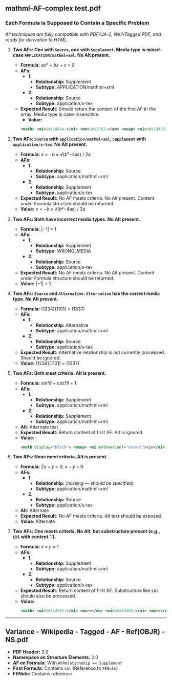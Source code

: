 ## **mathml-AF-complex test.pdf**

### Each Formula is Supposed to Contain a Specific Problem
*All techniques are fully compatible with PDF/UA-2, Well-Tagged PDF, and ready for derivation to HTML.*

<!-- This is a test comment -->

1. **Two AFs: One with `Source`, one with `Supplement`. Media type is mixed-case `APPLICATION/mathml+xml`. No Alt present.**
   - **Formula:** 𝑎𝑥² + 𝑏𝑥 + 𝑐 = 0
   - **AFs:**
     - **1.**
       - **Relationship:** Supplement  
       - **Subtype:** APPLICATION/mathml+xml  
     - **2.**
       - **Relationship:** Source  
       - **Subtype:** application/x-tex
   - **Expected Result:** Should return the content of the first AF in the array. Media type is case-insensitive.
     - **Value:**
     ```xml
     <math> <mi>&#x1d44e;</mi> <mo>&#x2062;</mo> <msup> <mi>&#x1d465;</mi> <mn>2</mn> </msup> <mo>+</mo> <mi>&#x1d44f;</mi> <mo>&#x2062;</mo> <mi>&#x1d465;</mi> <mo>+</mo> <mi>&#x1d450;</mi> <mo>=</mo> <mn>0</mn> </math>
     ```

2. **Two AFs: `Source` with `application/mathml+xml`, `Supplement` with `application/x-tex`. No Alt present.**
   - **Formula:** 𝑥 = −𝑏 ± √(𝑏²−4𝑎𝑐) / 2𝑎
   - **AFs:**
     - **1.**
       - **Relationship:** Source  
       - **Subtype:** application/mathml+xml  
     - **2.**
       - **Relationship:** Supplement  
       - **Subtype:** application/x-tex
   - **Expected Result:** No AF meets criteria. No Alt present. Content under Formula structure should be returned.
   - **Value:** 𝑥 = −𝑏 ± √(𝑏²−4𝑎𝑐) / 2𝑎

3. **Two AFs: Both have incorrect media types. No Alt present.**
   - **Formula:** |−1| = 1
   - **AFs:**
     - **1.**
       - **Relationship:** Supplement  
       - **Subtype:** WRONG_MEDIA  
     - **2.**
       - **Relationship:** Source  
       - **Subtype:** application/x-tex
   - **Expected Result:** No AF meets criteria. No Alt present. Content under Formula structure should be returned.
   - **Value:** |−1| = 1

4. **Two AFs: `Source` and `Alternative`. `Alternative` has the correct media type. No Alt present.**
   - **Formula:** (1234)(1101) = (1337)
   - **AFs:**
     - **1.**
       - **Relationship:** Alternative  
       - **Subtype:** application/mathml+xml  
     - **2.**
       - **Relationship:** Source  
       - **Subtype:** application/x-tex
   - **Expected Result:** Alternative relationship is not currently processed. Should be ignored.
   - **Value:** (1234)(1101) = (1337)

5. **Two AFs: Both meet criteria. Alt is present.**
   - **Formula:** sin²𝜃 + cos²𝜃 = 1
   - **AFs:**
     - **1.**
       - **Relationship:** Supplement  
       - **Subtype:** application/mathml+xml  
     - **2.**
       - **Relationship:** Supplement  
       - **Subtype:** application/mathml+xml
   - **Alt:** Alternate text
   - **Expected Result:** Return content of first AF. Alt is ignored.
   - **Value:**
     ```xml
     <math display="block"> <msup> <mi mathvariant="normal">sin</mi> <mn>2</mn> </msup> <mo rspace="0.167em">&#x2061;</mo> <mi>&#x1d703;</mi> <mo>+</mo> <msup> <mi mathvariant="normal">cos</mi> <mn>2</mn> </msup> <mo rspace="0.167em">&#x2061;</mo> <mi>&#x1d703;</mi> <mo>=</mo> <mn>1</mn> </math>
     ```

6. **Two AFs: None meet criteria. Alt is present.**
   - **Formula:** 2𝑥 + 𝑦 = 3; 𝑥 − 𝑦 = 0
   - **AFs:**
     - **1.**
       - **Relationship:** *(missing — should be specified)*  
       - **Subtype:** application/mathml+xml  
     - **2.**
       - **Relationship:** Source  
       - **Subtype:** application/x-tex
   - **Alt:** Alternate
   - **Expected Result:** No AF meets criteria. Alt text should be exposed.
   - **Value:** Alternate

7. **Two AFs: One meets criteria. No Alt, but substructure present (e.g., `Lbl` with content ‘.’).**
   - **Formula:** 𝑥 = 𝑦 = 1
   - **AFs:**
     - **1.**
       - **Relationship:** Supplement  
       - **Subtype:** application/mathml+xml  
     - **2.**
       - **Relationship:** Source  
       - **Subtype:** application/x-tex
   - **Expected Result:** Return content of first AF. Substructure like `Lbl` should also be processed.
   - **Value:**
     ```xml
     <math> <mi>&#x1d465;</mi> <mo>=</mo> <mi>&#x1d466;</mi> <mo>=</mo> <mn>1</mn> </math>
     ```

---

## **Variance - Wikipedia - Tagged - AF - Ref(OBJR) - NS.pdf**

- **PDF Header:** 2.0  
- **Namespace on Structure Elements:** 2.0  
- **AF on Formula:** With `AFRelationship == Supplement`  
- **First Formula:** Contains `Lbl` (Reference to `FENote`)  
- **FENote:** Contains reference
